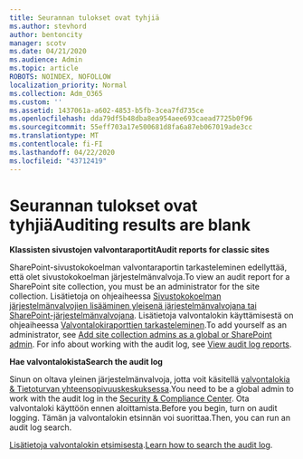 ```yaml
---
title: Seurannan tulokset ovat tyhjiä
ms.author: stevhord
author: bentoncity
manager: scotv
ms.date: 04/21/2020
ms.audience: Admin
ms.topic: article
ROBOTS: NOINDEX, NOFOLLOW
localization_priority: Normal
ms.collection: Adm_O365
ms.custom: ''
ms.assetid: 1437061a-a602-4853-b5fb-3cea7fd735ce
ms.openlocfilehash: dda79df5b48dba8ea954aee693caead7725b0f96
ms.sourcegitcommit: 55eff703a17e500681d8fa6a87eb067019ade3cc
ms.translationtype: MT
ms.contentlocale: fi-FI
ms.lasthandoff: 04/22/2020
ms.locfileid: "43712419"
---
```

# <a name="auditing-results-are-blank"></a><span data-ttu-id="986fd-102">Seurannan tulokset ovat tyhjiä</span><span class="sxs-lookup"><span data-stu-id="986fd-102">Auditing results are blank</span></span>

 <span data-ttu-id="986fd-103">**Klassisten sivustojen valvontaraportit**</span><span class="sxs-lookup"><span data-stu-id="986fd-103">**Audit reports for classic sites**</span></span>
  
<span data-ttu-id="986fd-104">SharePoint-sivustokokoelman valvontaraportin tarkasteleminen edellyttää, että olet sivustokokoelman järjestelmänvalvoja.</span><span class="sxs-lookup"><span data-stu-id="986fd-104">To view an audit report for a SharePoint site collection, you must be an administrator for the site collection.</span></span> <span data-ttu-id="986fd-105">Lisätietoja on ohjeaiheessa [Sivustokokoelman järjestelmänvalvojien lisääminen yleisenä järjestelmänvalvojana tai SharePoint-järjestelmänvalvojana](https://go.microsoft.com/fwlink/?linkid=869390). Lisätietoja valvontalokin käyttämisestä on ohjeaiheessa [Valvontalokiraporttien tarkasteleminen](https://go.microsoft.com/fwlink/?linkid=395237).</span><span class="sxs-lookup"><span data-stu-id="986fd-105">To add yourself as an administrator, see [Add site collection admins as a global or SharePoint admin](https://go.microsoft.com/fwlink/?linkid=869390). For info about working with the audit log, see [View audit log reports](https://go.microsoft.com/fwlink/?linkid=395237).</span></span> 
  
 <span data-ttu-id="986fd-106">**Hae valvontalokista**</span><span class="sxs-lookup"><span data-stu-id="986fd-106">**Search the audit log**</span></span>
  
<span data-ttu-id="986fd-107">Sinun on oltava yleinen järjestelmänvalvoja, jotta voit käsitellä [valvontalokia &amp; Tietoturvan yhteensopivuuskeskuksessa](https://protection.office.com).</span><span class="sxs-lookup"><span data-stu-id="986fd-107">You need to be a global admin to work with the audit log in the [Security &amp; Compliance Center](https://protection.office.com).</span></span> <span data-ttu-id="986fd-108">Ota valvontaloki käyttöön ennen aloittamista.</span><span class="sxs-lookup"><span data-stu-id="986fd-108">Before you begin, turn on audit logging.</span></span> <span data-ttu-id="986fd-109">Tämän ja valvontalokin etsinnän voi suorittaa.</span><span class="sxs-lookup"><span data-stu-id="986fd-109">Then, you can run an audit log search.</span></span> 
  
<span data-ttu-id="986fd-110">[Lisätietoja valvontalokin etsimisesta](https://go.microsoft.com/fwlink/?linkid=708432).</span><span class="sxs-lookup"><span data-stu-id="986fd-110">[Learn how to search the audit log](https://go.microsoft.com/fwlink/?linkid=708432).</span></span>
  


